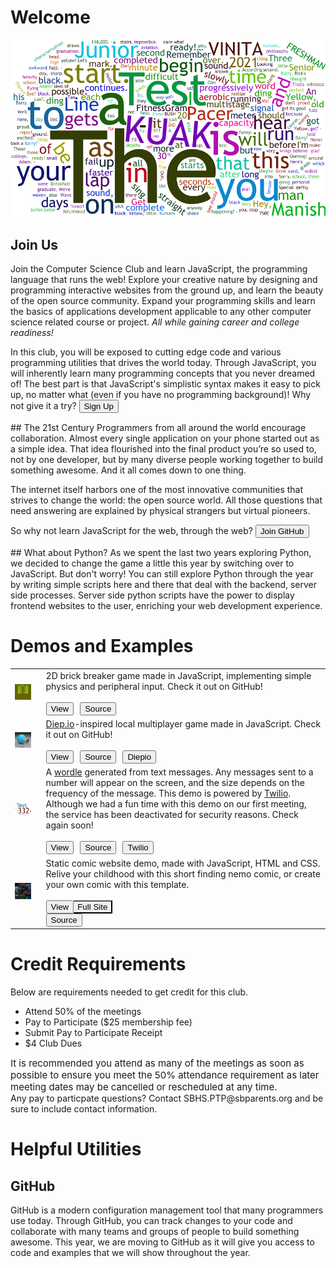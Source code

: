 # Welcome
<img src="/pages/home/wordle.png" style="max-width: 100%; text-align: center;"></img>
## Join Us
Join the Computer Science Club and learn JavaScript, the programming language that runs the web! Explore your creative nature by designing and programming interactive websites from the ground up, and learn the beauty of the open source community. Expand your programming skills and learn the basics of applications development applicable to any other computer science related course or project. _All while gaining career and college readiness!_

In this club, you will be exposed to cutting edge code and various programming utilities that drives the world today. Through JavaScript, you will inherently learn many programming concepts that you never dreamed of! The best part is that JavaScript's simplistic syntax makes it easy to pick up, no matter what (even if you have no programming background)! Why not give it a try?
<button role="button" class="btn btn-outline-primary" onClick="window.location = '/home/signup'">Sign Up</button>
<div style="background-color: rgba(255, 255, 255, 0.25); height: 1px; width: 100%; padding-top: 0px; border-radius: 100px"></div>
## The 21st Century
Programmers from all around the world encourage collaboration. Almost every single application on your phone started out as a simple idea. That idea flourished into the final product you’re so used to, not by one developer, but by many diverse people working together to build something awesome. And it all comes down to one thing.

The internet itself harbors one of the most innovative communities that strives to change the world: the open source world. All those questions that need answering are explained by physical strangers but virtual pioneers.

So why not learn JavaScript for the web, through the web?
<button role="button" class="btn btn-outline-success" onClick="window.location = 'https://github.com/'">Join GitHub</button>
<div style="background-color: rgba(255, 255, 255, 0.25); height: 1px; width: 100%; padding-top: 0px; border-radius: 100px"></div>
## What about Python?
As we spent the last two years exploring Python, we decided to change the game a little this year by switching over to JavaScript. But don't worry! You can still explore Python through the year by writing simple scripts here and there that deal with the backend, server side processes. Server side python scripts have the power to display frontend websites to the user, enriching your web development experience.

# Demos and Examples
|  |  |
|--|--|
| [![Brick Breaker](/pages/home/demos/brickbreaker/thumbnail.png)](/home/demos/brickbreaker) | <p style="margin: 0px; padding: 0px; margin-left: 10px;">2D brick breaker game made in JavaScript, implementing simple physics and peripheral input. Check it out on GitHub!</p><br/><div style="width: 100%; text-align: left; margin: 0; padding: 0"><Button role="button" class="btn btn-outline-secondary" style="margin-left: 10px;" onClick="window.location = '/home/demos/brickbreaker'">View</Button><Button class="btn btn-outline-warning" style="margin-left: 10px;" role="button" onClick="window.location = 'https://github.com/SBCompSciClub/ClubFair/tree/master/Demos/BrickBreaker'">Source</Button></div>|
| [![Byte Shooter](/pages/home/demos/diepio/thumbnail.png)](/home/demos/diepio) | <p style="margin: 0px; padding: 0px; margin-left: 10px;">[Diep.io](http://diep.io/)-inspired local multiplayer game made in JavaScript. Check it out on GitHub!</p><br/><div style="width: 100%; text-align: left; margin: 0; padding: 0"><Button role="button" class="btn btn-outline-secondary" style="margin-left: 10px;" onClick="window.location = '/home/demos/diepio'">View</Button><Button class="btn btn-outline-warning" style="margin-left: 10px;" role="button" onClick="window.location = 'https://github.com/SBCompSciClub/ClubFair/tree/master/Demos/Diepio'">Source</Button><Button class="btn btn-outline-primary" style="margin-left: 10px;" role="button" onClick="window.location = 'http://diep.io/'">Diepio</Button></div>|
| [![Wordle Text](/pages/home/demos/twilio/thumbnail.png)](/home/demos/wordle) | <p style="margin: 0px; padding: 0px; margin-left: 10px;">A [wordle](http://www.wordle.net/) generated from text messages. Any messages sent to a number will appear on the screen, and the size depends on the frequency of the message. This demo is powered by [Twilio](https://twilio.com). Although we had a fun time with this demo on our first meeting, the service has been deactivated for security reasons. Check again soon!</p><br/><div style="width: 100%; text-align: left; margin: 0; padding: 0"><Button role="button" class="btn btn-outline-secondary" style="margin-left: 10px;" onClick="window.location = '/home/demos/wordle'">View</Button><Button class="btn btn-outline-warning" style="margin-left: 10px;" role="button" onClick="window.location = 'https://github.com/SBCompSciClub/Twilio-Demo/tree/master/wordle'">Source</Button><Button class="btn btn-outline-primary" style="margin-left: 10px;" role="button" onClick="window.location = 'https://twilio.com/'">Twilio</Button></div>|
| [![Finding Nemo Comic](/pages/home/demos/comic/thumbnail.png)](/home/demos/comic) | <p style="margin: 0px; padding: 0px; margin-left: 10px;">Static comic website demo, made with JavaScript, HTML and CSS. Relive your childhood with this short finding nemo comic, or create your own comic with this template.</p><br/><div style="width: 100%; text-align: left; margin: 0; padding: 0"><div class="btn-group" role="group" aria-label="Basic example"><Button role="button" class="btn btn-outline-secondary" style="margin-left: 10px;" onClick="window.location = '/home/demos/comic'">View</Button><Button class="btn btn-outline-secondary" style="margin-left: 0px; border-left: 0px;" role="button" onClick="window.location = 'https://shivanmodha.github.io/hosted/comic/'">Full Site</Button></div><Button class="btn btn-outline-warning" style="margin-left: 10px;" role="button" onClick="window.location = 'https://github.com/SBCompSciClub/ClubFair/tree/master/Demos/BeginnerDemos/Comic%20Demo'">Source</Button></div>|

# Credit Requirements
Below are requirements needed to get credit for this club.
- Attend 50% of the meetings
- Pay to Participate ($25 membership fee)
- Submit Pay to Participate Receipt
- $4 Club Dues

<div class='alert alert-warning' role='alert' style='font-size: 15px'>It is recommended you attend as many of the meetings as soon as possible to ensure you meet the 50% attendance requirement as later meeting dates may be cancelled or rescheduled at any time.</div>
Any pay to particpate questions? Contact SBHS.PTP@sbparents.org and be sure to include contact information.

# Helpful Utilities
## GitHub
GitHub is a modern configuration management tool that many programmers use today. Through GitHub, you can track changes to your code and collaborate with many teams and groups of people to build something awesome. This year, we are moving to GitHub as it will give you access to code and examples that we will show throughout the year.